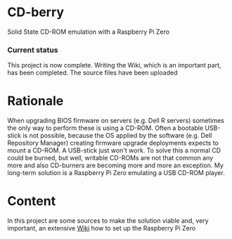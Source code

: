 # CD-berry
Solid State CD-ROM emulation with a Raspberry Pi Zero

### Current status
This project is now complete. Writing the Wiki, which is an important part, has been completed. The source files have been uploaded

# Rationale
When upgrading BIOS firmware on servers (e.g. Dell R<number> servers) sometimes the only way to perform these is using a CD-ROM. Often a bootable USB-stick is not possible, because the OS applied by the software (e.g. Dell Repository Manager) creating firmware upgrade deployments expects to mount a CD-ROM. A USB-stick just won't work.
To solve this a normal CD could be burned, but well, writable CD-ROMs are not that common any more and also CD-burners are becoming more and more an exception.
My long-term solution is a Raspberry Pi Zero emulating a USB CD-ROM player.
  
# Content
In this project are some sources to make the solution viable and, very important, an extensive [Wiki](https://github.com/frank1119/CD-berry/wiki) how to set up the Raspberry Pi Zero
